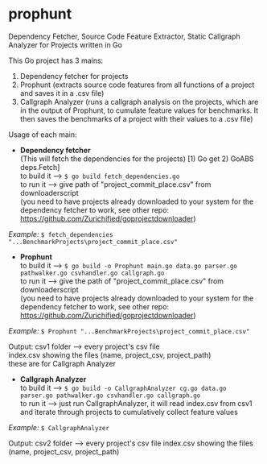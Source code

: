 # prophunt
Dependency Fetcher, Source Code Feature Extractor, Static Callgraph Analyzer for Projects written in Go

This Go project has 3 mains:
1) Dependency fetcher for projects
2) Prophunt (extracts source code features from all functions of a project and saves it in a .csv file)
3) Callgraph Analyzer (runs a callgraph analysis on the projects, which are in the output of Prophunt, to cumulate feature values for benchmarks. It then saves the benchmarks of a project with their values to a .csv file)


Usage of each main:

- **Dependency fetcher**  
(This will fetch the dependencies for the projects) [1) Go get 2) GoABS deps.Fetch]  
to build it --> `$ go build fetch_dependencies.go`  
to run it --> give path of "project_commit_place.csv" from downloaderscript  
(you need to have projects already downloaded to your system for the dependency fetcher to work, see other repo: https://github.com/Zurichified/goprojectdownloader)  

*Example:*
`$ fetch_dependencies "...BenchmarkProjects\project_commit_place.csv"`  


- **Prophunt**  
to build it --> `$ go build -o Prophunt main.go data.go parser.go pathwalker.go csvhandler.go callgraph.go`  
to run it --> give the path of "project_commit_place.csv" from downloaderscript  
(you need to have projects already downloaded to your system for the dependency fetcher to work, see other repo: https://github.com/Zurichified/goprojectdownloader)  

*Example:*
`$ Prophunt "...BenchmarkProjects\project_commit_place.csv"`  

Output: csv1 folder --> every project's csv file  
                        index.csv showing the files (name, project_csv, project_path)  
        these are for Callgraph Analyzer  



- **Callgraph Analyzer**  
to build it --> `$ go build -o CallgraphAnalyzer cg.go data.go parser.go pathwalker.go csvhandler.go callgraph.go`  
to run it --> just run CallgraphAnalyzer, it will read index.csv from csv1 and iterate through projects to cumulatively collect feature values  

*Example:*
`$ CallgraphAnalyzer`  

Output: csv2 folder --> every project's csv file
                        index.csv showing the files (name, project_csv, project_path)
